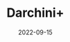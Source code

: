 ---
title: 'Darchini+'
date: '2022-09-15' 
metatag: '' 
inventory: '0' 
draft: false 
# meta description 
shortDescripton: ''
description: 'Spices'
longdescription: ''
featured: False
# product Price
price: '50.0'
# Product Short Description
shortDescription: ''
productID: '0E3A728D-1529-ED11-9968-005056B3A416'
type: 'products'
category: 'Spices' 
thumnailproduct: 'https://aminsaddiquidawakhana.eralive.net/images/products/0E3A728D-1529-ED11-9968-005056B3A4161.png' 
images:
  - image: 'images/products/0E3A728D-1529-ED11-9968-005056B3A4161.png'  
Variants:
---